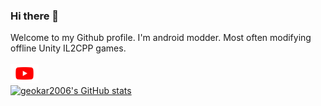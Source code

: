 ### Hi there 👋
Welcome to my Github profile. I'm android modder. Most often modifying offline Unity IL2CPP games.
<br/>
<br/>
<a href="https://www.youtube.com/geokar2006">
  <img align="left" alt="YouTube" height="30px" src="https://raw.githubusercontent.com/geokar2006/geokar2006/master/res/youtube.svg" />
</a>
<br/>
<br/>
[![geokar2006's GitHub stats](https://github-readme-stats.vercel.app/api?username=geokar2006&show_icons=true&theme=tokyonight)](https://github.com/geokar2006)
